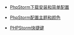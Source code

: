 * [PhpStorm下载安装和简单配置](/tools/phpstorm/install-and-simple-configure.md)
* [PhpStorm配置主题和颜色](/tools/phpstorm/configuration-themes-and-colors.md)

* [PHPStorm快捷键](/tools/phpstorm/keymap.md)
